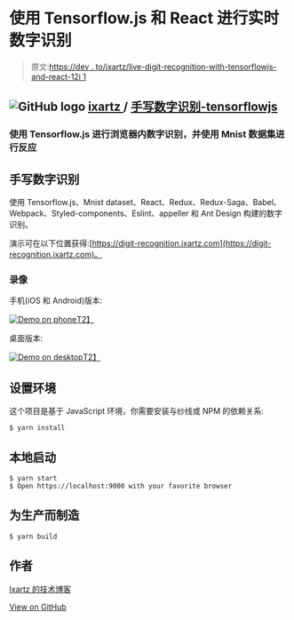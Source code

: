 # 使用 Tensorflow.js 和 React 进行实时数字识别

> 原文:[https://dev . to/ixartz/live-digit-recognition-with-tensorflowjs-and-react-12i 1](https://dev.to/ixartz/live-digit-recognition-with-tensorflowjs-and-react-12i1)

## ![GitHub logo](../Images/292a238c61c5611a7f4d07a21d9e8e0a.png) [ ixartz ](https://github.com/ixartz) / [手写数字识别-tensorflowjs](https://github.com/ixartz/handwritten-digit-recognition-tensorflowjs)

### 使用 Tensorflow.js 进行浏览器内数字识别，并使用 Mnist 数据集进行反应

<article class="markdown-body entry-content container-lg" itemprop="text">

# 手写数字识别

使用 Tensorflow.js、Mnist dataset、React、Redux、Redux-Saga、Babel、Webpack、Styled-components、Eslint、appeller 和 Ant Design 构建的数字识别。

演示可在以下位置获得:[https://digit-recognition.ixartz.com](https://digit-recognition.ixartz.com)。

### 录像

手机(iOS 和 Android)版本:

[![Demo on phone](../Images/89c4ee217928754d700539342c9edc86.png)T2】](https://camo.githubusercontent.com/77134a379bd09dd016c1daf6167143b49ad8e61120223cf7cf5ee82df3bb539e/68747470733a2f2f64696769742d7265636f676e6974696f6e2e69786172747a2e636f6d2f696d616765732f70686f6e652e676966)

桌面版本:

[![Demo on desktop](../Images/06c507f88254f193c0c0bc20d7650cc1.png)T2】](https://camo.githubusercontent.com/4823678db4c4d6beb3b815fcfacb2687113f07dc49e4f31f512c9f7f23063e11/68747470733a2f2f64696769742d7265636f676e6974696f6e2e69786172747a2e636f6d2f696d616765732f6465736b746f702e676966)

## 设置环境

这个项目是基于 JavaScript 环境，你需要安装与纱线或 NPM 的依赖关系:

```
$ yarn install 
```

## 本地启动

```
$ yarn start
$ Open https://localhost:9000 with your favorite browser 
```

## 为生产而制造

```
$ yarn build 
```

## 作者

[Ixartz 的技术博客](https://blog.ixartz.com/)

</article>

[View on GitHub](https://github.com/ixartz/handwritten-digit-recognition-tensorflowjs)